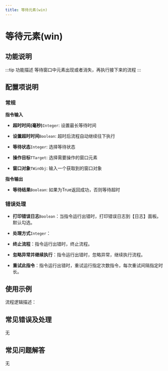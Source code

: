 ```yaml
---
title: 等待元素(win)
---
```


# 等待元素(win)

## 功能说明

:::tip 功能描述
等待窗口中元素出现或者消失，再执行接下来的流程
:::

## 配置项说明

### 常规

**指令输入**

- **超时时间(毫秒)**`Integer`: 设置最长等待时间

- **设置超时时间**`Boolean`: 超时后流程自动继续往下执行

- **等待状态**`Integer`: 选择等待状态

- **操作目标**`TTarget`: 选择需要操作的窗口元素

- **窗口对象**`TWinObj`: 输入一个获取到的窗口对象


**指令输出**

- **等待结果**`Boolean`: 如果为True返回成功，否则等待超时

### 错误处理

- **打印错误日志**`Boolean`：当指令运行出错时，打印错误日志到【日志】面板。默认勾选。

- **处理方式**`Integer`：

 - **终止流程**：指令运行出错时，终止流程。

 - **忽略异常并继续执行**：指令运行出错时，忽略异常，继续执行流程。

 - **重试此指令**：指令运行出错时，重试运行指定次数指令，每次重试间隔指定时长。

## 使用示例

流程逻辑描述：

## 常见错误及处理

无

## 常见问题解答

无

